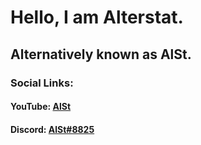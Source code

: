 # Hello, I am Alterstat.
## Alternatively known as AlSt.
### Social Links: 
#### YouTube: [AlSt](https://www.youtube.com/channel/UCGXlRUyDkAau2dJfRth7NuA)
#### Discord: [AlSt#8825](https://discord.gg/2haYwmyExC)
